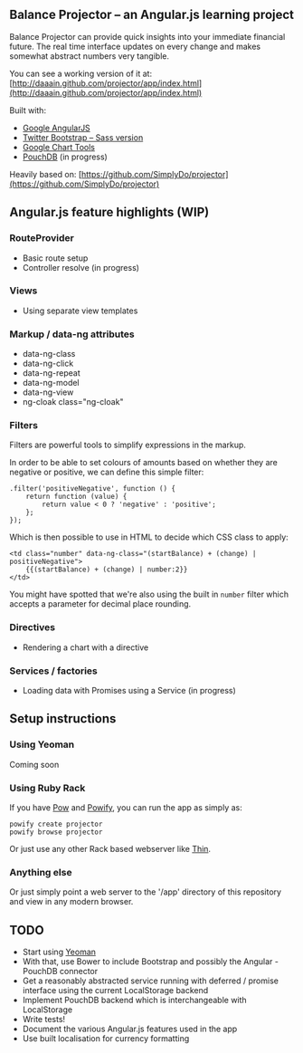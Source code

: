 ## Balance Projector – an Angular.js learning project

Balance Projector can provide quick insights into your immediate financial future. The real time interface updates on every change and makes somewhat abstract numbers very tangible.

You can see a working version of it at: [http://daaain.github.com/projector/app/index.html](http://daaain.github.com/projector/app/index.html)

Built with:

* [Google AngularJS](http://angularjs.org/)
* [Twitter Bootstrap – Sass version](https://github.com/thomas-mcdonald/bootstrap-sass)
* [Google Chart Tools](https://developers.google.com/chart/)
* [PouchDB](http://pouchdb.com/) (in progress) 

Heavily based on: [https://github.com/SimplyDo/projector](https://github.com/SimplyDo/projector)

## Angular.js feature highlights (WIP)

### RouteProvider

* Basic route setup
* Controller resolve (in progress)

### Views

* Using separate view templates

### Markup / data-ng attributes

* data-ng-class
* data-ng-click
* data-ng-repeat
* data-ng-model
* data-ng-view
* ng-cloak class="ng-cloak"

### Filters

Filters are powerful tools to simplify expressions in the markup.

In order to be able to set colours of amounts based on whether they are negative or positive, we can define this simple filter:

```
.filter('positiveNegative', function () {
	return function (value) {
		return value < 0 ? 'negative' : 'positive';
	};
});
```

Which is then possible to use in HTML to decide which CSS class to apply:

```
<td class="number" data-ng-class="(startBalance) + (change) | positiveNegative">
	{{(startBalance) + (change) | number:2}}
</td>
```

You might have spotted that we're also using the built in `number` filter which accepts a parameter for decimal place rounding.

### Directives

* Rendering a chart with a directive

### Services / factories

* Loading data with Promises using a Service (in progress)

## Setup instructions

### Using Yeoman

Coming soon

### Using Ruby Rack

If you have [Pow](http://pow.cx/) and [Powify](https://github.com/sethvargo/powify), you can run the app as simply as:

	powify create projector
	powify browse projector

Or just use any other Rack based webserver like [Thin](http://code.macournoyer.com/thin/).

### Anything else

Or just simply point a web server to the '/app' directory of this repository and view in any modern browser.

## TODO

* Start using [Yeoman](http://yeoman.io/)
* With that, use Bower to include Bootstrap and possibly the Angular - PouchDB connector
* Get a reasonably abstracted service running with deferred / promise interface using the current LocalStorage backend
* Implement PouchDB backend which is interchangeable with LocalStorage
* Write tests!
* Document the various Angular.js features used in the app
* Use built localisation for currency formatting